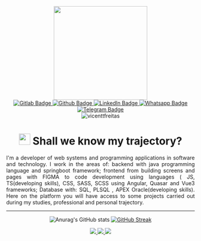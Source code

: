 <div id="header" align="center">
  <img src="https://media.giphy.com/media/WFZvB7VIXBgiz3oDXE/giphy.gif" width="250"/>
</div>
<div id="badges" align="center">
   <a href="https://gitlab.com/vicentefreitas" target="_blank" rel="noopener noreferrer"> 
    <img src="https://img.shields.io/badge/Gitlab-orange?style=for-the-badge&logo=gitlab&logoColor=white" alt="Gitlab Badge"/>
  </a>
  <a href="https://gitlab.com/vicentefreitas" target="_blank" rel="noopener noreferrer"> 
    <img src="https://img.shields.io/badge/Github-black?style=for-the-badge&logo=github&logoColor=white" alt="Github Badge"/>
  </a>
  <a href="https://www.linkedin.com/in/vicente-freitas-69b6761bb/" target="_blank" rel="noopener noreferrer"> 
    <img src="https://img.shields.io/badge/LinkedIn-blue?style=for-the-badge&logo=linkedin&logoColor=white" alt="LinkedIn Badge"/>
  </a>
  <a href="#" target="_blank" rel="noopener noreferrer"> 
    <img src="https://img.shields.io/badge/Whatsapp-geen?style=for-the-badge&logo=whatsapp&logoColor=white" alt="Whatsapp Badge"/>
  </a>
  <a href="#" target="_blank" rel="noopener noreferrer"> 
    <img src="https://img.shields.io/badge/Telegram-informational?style=for-the-badge&logo=telegram&logoColor=white" alt="Telegram Badge"/>
  </a>
</div>
<div id="counter" align="center">
  <img src="https://komarev.com/ghpvc/?username=vicentetfreitas&style=flat-square&color=blue" alt="vicenttfreitas"/>
</div>
<div id="msg" align="center">
<h1>
  <img src="https://media.giphy.com/media/hvRJCLFzcasrR4ia7z/giphy.gif" width="30px"/
  Hello, welcome to my GitHub profile! 
  </br>
  Shall we know my trajectory?
</h1>
</div>
<p align="justify">
I'm a developer of web systems and programming applications in software and technology. I work in the areas of: backend with java programming language and springboot framework; frontend from building screens and pages with FIGMA to code development using languages ( JS, TS(developing skills), CSS, SASS, SCSS using Angular, Quasar and Vue3 frameworks; Database with: SQL, PLSQL , APEX Oracle(developing skills).
Here on the platform you will have access to some projects carried out during my studies, professional and personal trajectory.
</p> 

---
<div align="center">



![Anurag's GitHub stats](https://github-readme-stats.vercel.app/api?username=vicentetfreitas&theme=dracula&card_width=auto&hide_rank=true&border_radius=15)
[![GitHub Streak](http://github-readme-streak-stats.herokuapp.com?user=vicentetfreitas&theme=dracula&border_radius=15&locale=pt_BR&background=0D1117)](https://git.io/streak-stats)

 </div> 
  
<p align="center">
  <a href="https://github.com/vicentetfreitas/vicentetfreitas/">
   <img src="https://skillicons.dev/icons?i=androidstudio,angular,atom,bootstrap,cs,css,discord,docker,dotnet,eclipse,figma,git,github,gitlab,gulp" />
   <img src="https://skillicons.dev/icons?i=hibernate,html,idea,ai,java,js,jquery,linux,md,maven,mysql,nodejs,ps,php,postman" />
   <img src="https://skillicons.dev/icons?i=sass,spring,stackoverflow,supabase,svg,ts,visualstudio,vscode,vue,wordpress" />
  </a>
</p>



